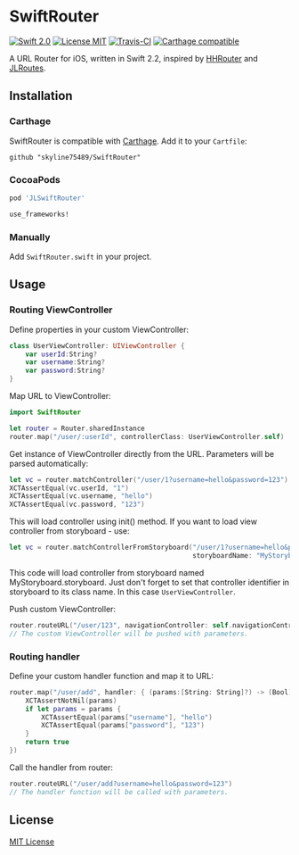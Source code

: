 SwiftRouter
===========

[![Swift 2.0](https://img.shields.io/badge/Swift-2.2-orange.svg?style=flat)](https://developer.apple.com/swift/)
[![License MIT](https://img.shields.io/badge/License-MIT-blue.svg?style=flat)](https://github.com/skyline75489/SwiftRouter/blob/master/LICENSE)
[![Travis-CI](https://travis-ci.org/skyline75489/SwiftRouter.svg?branch=master)](https://travis-ci.org/skyline75489/SwiftRouter)
[![Carthage compatible](https://img.shields.io/badge/Carthage-compatible-4BC51D.svg?style=flat)](https://github.com/Carthage/Carthage)

A URL Router for iOS, written in Swift 2.2, inspired by [HHRouter](https://github.com/Huohua/HHRouter) and [JLRoutes](https://github.com/joeldev/JLRoutes).

## Installation

### Carthage

SwiftRouter is compatible with [Carthage](https://github.com/Carthage/Carthage). Add it to your `Cartfile`:

    github "skyline75489/SwiftRouter"

### CocoaPods

```ruby
pod 'JLSwiftRouter'

use_frameworks!
```

### Manually

Add `SwiftRouter.swift` in your project.

## Usage
   
### Routing ViewController

Define properties in your custom ViewController:

```swift
class UserViewController: UIViewController {
    var userId:String?
    var username:String?
    var password:String?
}
```

Map URL to ViewController:

```swift
import SwiftRouter

let router = Router.sharedInstance
router.map("/user/:userId", controllerClass: UserViewController.self)
```

Get instance of ViewController directly from the URL. Parameters will be parsed automatically:

```swift
let vc = router.matchController("/user/1?username=hello&password=123")!
XCTAssertEqual(vc.userId, "1")
XCTAssertEqual(vc.username, "hello")
XCTAssertEqual(vc.password, "123")
```

This will load controller using init() method. If you want to load view controller from storyboard - use: 
```swift
let vc = router.matchControllerFromStoryboard("/user/1?username=hello&password=123", 
                                              storyboardName: "MyStoryboard")!
```

This code will load controller from storyboard named MyStoryboard.storyboard. Just don't forget to set that controller identifier in storyboard to its class name. In this case ``` UserViewController ```.

Push custom ViewController:

```swift
router.routeURL("/user/123", navigationController: self.navigationController!)
// The custom ViewController will be pushed with parameters.

```

### Routing handler

Define your custom handler function and map it to URL:

```swift
router.map("/user/add", handler: { (params:[String: String]?) -> (Bool) in
    XCTAssertNotNil(params)
    if let params = params {
        XCTAssertEqual(params["username"], "hello")
        XCTAssertEqual(params["password"], "123")
    }
    return true
})
```

Call the handler from router:

```swift
router.routeURL("/user/add?username=hello&password=123") 
// The handler function will be called with parameters.
```

## License

[MIT License](https://github.com/skyline75489/SwiftRouter/blob/master/LICENSE)

